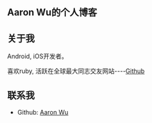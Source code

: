## Aaron Wu的个人博客


## 关于我

   Android, iOS开发者。

   喜欢ruby, 活跃在全球最大同志交友网站----[Github](https://github.com/wujinkui)

## 联系我

* Github: [Aaron Wu](https://github.com/wujinkui)